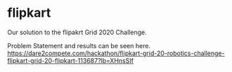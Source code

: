 # flipkart

Our solution to the flipakrt Grid 2020 Challenge.

Problem Statement and results can be seen here. https://dare2compete.com/hackathon/flipkart-grid-20-robotics-challenge-flipkart-grid-20-flipkart-113687?lb=XHnsSIf
